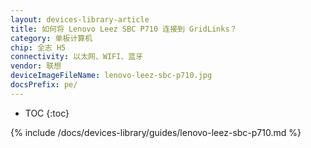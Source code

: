 ```yaml
---
layout: devices-library-article
title: 如何将 Lenovo Leez SBC P710 连接到 GridLinks？
category: 单板计算机
chip: 全志 H5
connectivity: 以太网、WIFI、蓝牙
vendor: 联想
deviceImageFileName: lenovo-leez-sbc-p710.jpg
docsPrefix: pe/
---
```



* TOC
{:toc}

{% include /docs/devices-library/guides/lenovo-leez-sbc-p710.md %}